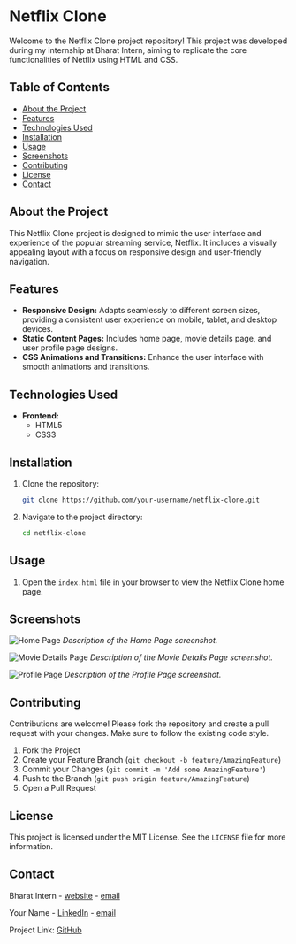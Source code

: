 # Netflix Clone

Welcome to the Netflix Clone project repository! This project was developed during my internship at Bharat Intern, aiming to replicate the core functionalities of Netflix using HTML and CSS.

## Table of Contents

- [About the Project](#about-the-project)
- [Features](#features)
- [Technologies Used](#technologies-used)
- [Installation](#installation)
- [Usage](#usage)
- [Screenshots](#screenshots)
- [Contributing](#contributing)
- [License](#license)
- [Contact](#contact)

## About the Project

This Netflix Clone project is designed to mimic the user interface and experience of the popular streaming service, Netflix. It includes a visually appealing layout with a focus on responsive design and user-friendly navigation.

## Features

- **Responsive Design:** Adapts seamlessly to different screen sizes, providing a consistent user experience on mobile, tablet, and desktop devices.
- **Static Content Pages:** Includes home page, movie details page, and user profile page designs.
- **CSS Animations and Transitions:** Enhance the user interface with smooth animations and transitions.

## Technologies Used

- **Frontend:**
  - HTML5
  - CSS3

## Installation

1. Clone the repository:
   ```sh
   git clone https://github.com/your-username/netflix-clone.git
   ```
2. Navigate to the project directory:
   ```sh
   cd netflix-clone
   ```

## Usage

1. Open the `index.html` file in your browser to view the Netflix Clone home page.

## Screenshots

![Home Page](screenshots/home.png)
*Description of the Home Page screenshot.*

![Movie Details Page](screenshots/movie-details.png)
*Description of the Movie Details Page screenshot.*

![Profile Page](screenshots/profile.png)
*Description of the Profile Page screenshot.*

## Contributing

Contributions are welcome! Please fork the repository and create a pull request with your changes. Make sure to follow the existing code style.

1. Fork the Project
2. Create your Feature Branch (`git checkout -b feature/AmazingFeature`)
3. Commit your Changes (`git commit -m 'Add some AmazingFeature'`)
4. Push to the Branch (`git push origin feature/AmazingFeature`)
5. Open a Pull Request

## License

This project is licensed under the MIT License. See the `LICENSE` file for more information.

## Contact

Bharat Intern - [website](https://www.bharatintern.com) - [email](mailto:contact@bharatintern.com)

Your Name - [LinkedIn](https://www.linkedin.com/in/ayush-nema-jec) - [email](mailto:ayushnema2468@gmail.com)

Project Link: [GitHub](https://github.com/Ayushnema704/NetflixClone)
